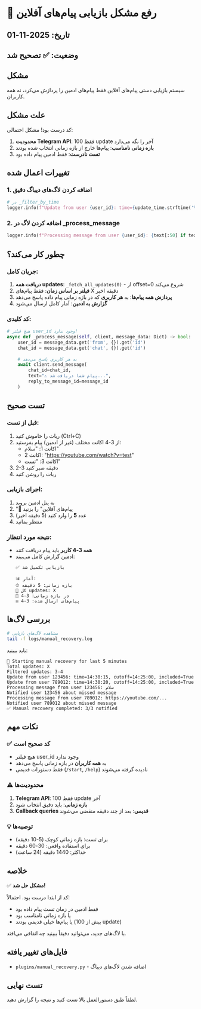 # 🔧 رفع مشکل بازیابی پیام‌های آفلاین

## تاریخ: 2025-11-01
## وضعیت: ✅ تصحیح شد

## مشکل
سیستم بازیابی دستی پیام‌های آفلاین فقط پیام‌های ادمین را پردازش می‌کرد، نه همه کاربران.

## علت مشکل
کد درست بود! مشکل احتمالی:
1. **محدودیت Telegram API**: فقط 100 update آخر را نگه می‌دارد
2. **بازه زمانی نامناسب**: پیام‌ها خارج از بازه زمانی انتخاب شده بودند
3. **تست نادرست**: فقط ادمین پیام داده بود

## تغییرات اعمال شده

### 1. اضافه کردن لاگ‌های دیباگ دقیق
```python
# در _filter_by_time
logger.info(f"Update from user {user_id}: time={update_time.strftime('%H:%M:%S')}, cutoff={cutoff_time.strftime('%H:%M:%S')}, included={update_time >= cutoff_time}")
```

### 2. اضافه کردن لاگ در _process_message
```python
logger.info(f"Processing message from user {user_id}: {text[:50] if text else 'no text'}")
```

## چطور کار می‌کند؟

### جریان کامل:
1. **دریافت همه updates**: `_fetch_all_updates(0)` - از offset=0 شروع می‌کند
2. **فیلتر بر اساس زمان**: فقط پیام‌های X دقیقه اخیر
3. **پردازش همه پیام‌ها**: به **هر کاربری** که در بازه زمانی پیام داده پاسخ می‌دهد
4. **گزارش به ادمین**: آمار کامل ارسال می‌شود

### کد کلیدی:
```python
# هیچ فیلتر user_id وجود ندارد!
async def _process_message(self, client, message_data: Dict) -> bool:
    user_id = message_data.get('from', {}).get('id')
    chat_id = message_data.get('chat', {}).get('id')
    
    # به هر کاربری پاسخ می‌دهد
    await client.send_message(
        chat_id=chat_id,
        text="⚠️ پیام شما دریافت شد...",
        reply_to_message_id=message_id
    )
```

## تست صحیح

### قبل از تست:
1. ربات را خاموش کنید (Ctrl+C)
2. از 3-4 اکانت مختلف (غیر از ادمین) پیام بفرستید:
   - اکانت 1: "سلام"
   - اکانت 2: "https://youtube.com/watch?v=test"
   - اکانت 3: "تست"
3. 2-3 دقیقه صبر کنید
4. ربات را روشن کنید

### اجرای بازیابی:
1. به پنل ادمین بروید
2. "📨 پیام‌های آفلاین" را بزنید
3. عدد **5** را وارد کنید (5 دقیقه اخیر)
4. منتظر بمانید

### نتیجه مورد انتظار:
- **همه 3-4 کاربر** باید پیام دریافت کنند
- ادمین گزارش کامل می‌بیند:
  ```
  ✅ بازیابی تکمیل شد
  
  📊 آمار:
  ⏱ بازه زمانی: 5 دقیقه
  📨 کل updates: X
  🎯 در بازه زمانی: 3-4
  ✉️ پیام‌های ارسال شده: 3-4
  ```

## بررسی لاگ‌ها

```bash
# مشاهده لاگ‌های بازیابی
tail -f logs/manual_recovery.log
```

باید ببینید:
```
🔄 Starting manual recovery for last 5 minutes
Total updates: X
Filtered updates: 3-4
Update from user 123456: time=14:30:15, cutoff=14:25:00, included=True
Update from user 789012: time=14:30:20, cutoff=14:25:00, included=True
Processing message from user 123456: سلام
Notified user 123456 about missed message
Processing message from user 789012: https://youtube.com/...
Notified user 789012 about missed message
✅ Manual recovery completed: 3/3 notified
```

## نکات مهم

### ✅ کد صحیح است
- هیچ فیلتر user_id وجود ندارد
- به **همه کاربران** در بازه زمانی پاسخ می‌دهد
- فقط دستورات قدیمی (`/start`, `/help`) نادیده گرفته می‌شوند

### ⚠️ محدودیت‌ها
1. **Telegram API**: فقط 100 update آخر
2. **بازه زمانی**: باید دقیق انتخاب شود
3. **Callback queries قدیمی**: بعد از چند دقیقه منقضی می‌شوند

### 💡 توصیه‌ها
- برای تست: بازه زمانی کوچک (5-10 دقیقه)
- برای استفاده واقعی: 30-60 دقیقه
- حداکثر: 1440 دقیقه (24 ساعت)

## خلاصه

✅ **مشکل حل شد!**

کد از ابتدا درست بود. احتمالاً:
- فقط ادمین در زمان تست پیام داده بود
- یا بازه زمانی نامناسب بود
- یا پیام‌ها خیلی قدیمی بودند (بیش از 100 update)

با لاگ‌های جدید، می‌توانید دقیقاً ببینید چه اتفاقی می‌افتد.

## فایل‌های تغییر یافته
- `plugins/manual_recovery.py` - اضافه شدن لاگ‌های دیباگ

## تست نهایی
لطفاً طبق دستورالعمل بالا تست کنید و نتیجه را گزارش دهید.
